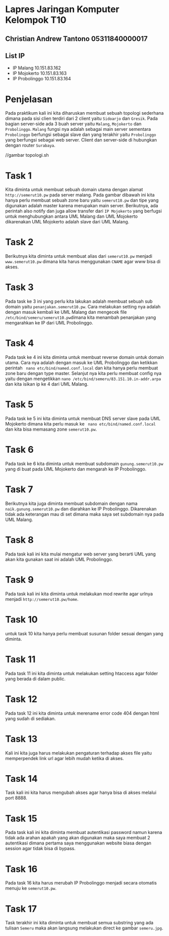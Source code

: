 # Lapres Jaringan Komputer Kelompok T10

## Christian Andrew Tantono 05311840000017

## List IP
- IP Malang 10.151.83.162
- IP Mojokerto 10.151.83.163
- IP Probolinggo 10.151.83.164

# Penjelasan
Pada praktikum kali ini kita diharuskan membuat sebuah topologi sederhana dimana pada sisi clien terdiri dari 2 client yaitu ```Sidoarjo``` dan ```Gresik```. Pada bagian server-side ada 3 buah server yaitu ```Malang```, ```Mojokerto``` dan ```Probolinggo```. ```Malang``` fungsi nya adalah sebagai main server sementara ```Probolinggo``` berfungsi sebagai slave dan yang terakhir yaitu ```Probolinggo``` yang berfungsi sebagai web server. Client dan server-side di hubungkan dengan router ```Surabaya```.

//gambar topologi.sh

# Task 1
Kita diminta untuk membuat sebuah domain utama dengan alamat ```http://semerut10.pw``` pada server malang. Pada gambar dibawah ini kita hanya perlu membuat sebuah zone baru yaitu ``semerut10.pw`` dan tipe yang digunakan adalah master karena merupakan main server. Berikutnya, ada perintah also notify dan juga allow transfer dari ``IP Mojokerto`` yang berfugsi untuk menghubungkan antara UML Malang dan UML Mojokerto dikarenakan UML Mojokerto adalah slave dari UML Malang.

# Task 2
Berikutnya kita diminta untuk membuat alias dari ``semerut10.pw`` menjadi ``www.semerut10.pw`` dimana kita harus menggunakan `CNAME` agar www bisa di akses. 

# Task 3
Pada task ke 3 ini yang perlu kita lakukan adalah membuat sebuah sub domain yaitu ``penanjakan.semerut10.pw``. Cara melakukan setting nya adalah dengan masuk kembali ke UML Malang dan mengecek file ``/etc/bind/semeru/semerut10.pw``dimana kita menambah penanjakan yang mengarahkan ke IP dari UML Probolinggo.

# Task 4
Pada task ke 4 ini kita diminta untuk membuat reverse domain untuk domain utama. Cara nya adalah dengan masuk ke UML Probolinggo dan ketikkan perintah ``` nano etc/bind/named.conf.local``` dan kita hanya perlu membuat zone baru dengan type master. Selanjut nya kita perlu membuat config nya yaitu dengan mengetikkan ```nano /etc/bind/semeru/83.151.10.in-addr.arpa``` dan kita isikan ip ke 4 dari UML Malang.

# Task 5
Pada task ke 5 ini kita diminta untuk membuat DNS server slave pada UML Mojokerto dimana kita perlu masuk ke ``` nano etc/bind/named.conf.local``` dan kita bisa memasang zone ``semerut10.pw``.

# Task 6
Pada task ke 6 kita diminta untuk membuat subdomain ``gunung.semerut10.pw`` yang di buat pada UML Mojokerto dan mengarah ke IP Probolinggo.

# Task 7
Berikutnya kita juga diminta membuat subdomain dengan nama ``naik.gunung.semerut10.pw`` dan diarahkan ke IP Probolinggo. Dikarenakan tidak ada keterangan mau di set dimana maka saya set subdomain nya pada UML Malang.

# Task 8 
Pada task kali ini kita mulai mengatur web server yang berarti UML yang akan kita gunakan saat ini adalah UML Probolinggo.

# Task 9 
Pada task kali ini kita diminta untuk melakukan mod rewrite agar urlnya menjadi `http://semerut10.pw/home`.

# Task 10
untuk task 10 kita hanya perlu membuat susunan folder sesuai dengan yang diminta.

# Task 11
Pada task 11 ini kita diminta untuk melakukan setting htaccess agar folder yang berada di dalam public.

# Task 12
Pada task 12 ini kita diminta untuk merename error code 404 dengan html yang sudah di sediakan.

# Task 13 
Kali ini kita juga harus melakukan pengaturan terhadap akses file yaitu memperpendek link url agar lebih mudah ketika di akses.

# Task 14
Task kali ini kita harus mengubah akses agar hanya bisa di akses melalui port 8888.

# Task 15
Pada task kali ini kita diminta membuat autentikasi password namun karena tidak ada arahan apakah yang akan digunakan maka saya membuat 2 autentikasi dimana pertama saya menggunakan website biasa dengan session agar tidak bisa di bypass. 

# Task 16
Pada task 16 kita harus merubah IP Probolinggo menjadi secara otomatis menuju ke `semerut10.pw`.

# Task 17
Task terakhir ini kita diminta untuk membuat semua substring yang ada tulisan ```Semeru``` maka akan langsung melakukan direct ke gambar ```semeru.jpg```.
